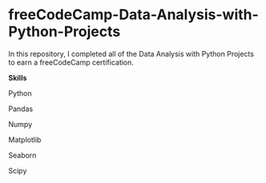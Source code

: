 # freeCodeCamp-Data-Analysis-with-Python-Projects
In this repository, I completed all of the Data Analysis with Python Projects to earn a freeCodeCamp certification.

**Skills**

Python

Pandas

Numpy

Matplotlib

Seaborn

Scipy
